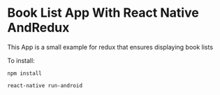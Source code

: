 # Book List App With React Native AndRedux

This App is a small example for redux that ensures displaying book lists

To install:

```
npm install
```

```
react-native run-android
```

